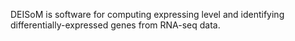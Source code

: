 DEISoM is software for computing expressing level and identifying differentially-expressed genes from RNA-seq data.
